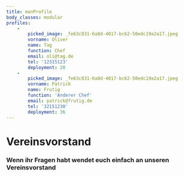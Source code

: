 ```yaml
---
title: manProfile
body_classes: modular
profiles:
    -
        picked_image: _fe63c831-6a8d-4017-bc62-50edc19a2a17.jpeg
        vorname: Oliver
        name: Tag
        function: Chef
        email: oli@tag.de
        tel: '12315123'
        deployment: 20
    -
        picked_image: _fe63c831-6a8d-4017-bc62-50edc19a2a17.jpeg
        vorname: Patrick
        name: Frutig
        function: 'Anderer Chef'
        email: patrick@frutig.de
        tel: '32151230'
        deployment: 36
---
```


# Vereinsvorstand
### Wenn ihr Fragen habt wendet euch einfach an unseren Vereinsvorstand